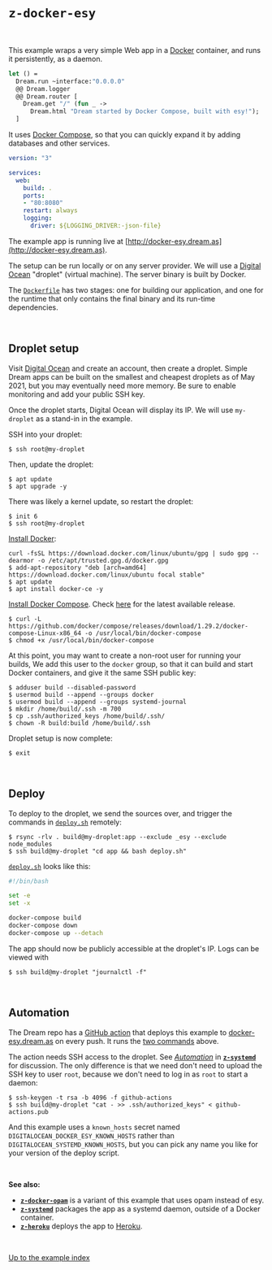 # `z-docker-esy`

<br>

This example wraps a very simple Web app in a
[Docker](https://en.wikipedia.org/wiki/Docker_(software)) container, and runs
it persistently, as a daemon.

```ocaml
let () =
  Dream.run ~interface:"0.0.0.0"
  @@ Dream.logger
  @@ Dream.router [
    Dream.get "/" (fun _ ->
      Dream.html "Dream started by Docker Compose, built with esy!");
  ]
```

It uses [Docker Compose](https://docs.docker.com/compose/), so that you can
quickly expand it by adding databases and other services.

```yaml
version: "3"

services:
  web:
    build: .
    ports:
    - "80:8080"
    restart: always
    logging:
      driver: ${LOGGING_DRIVER:-json-file}
```

The example app is running live at
[http://docker-esy.dream.as](http://docker-esy.dream.as).

The setup can be run locally or on any server provider. We will use a [Digital
Ocean](https://digitalocean.com) "droplet" (virtual machine). The server binary is built by Docker.

The
[`Dockerfile`](https://github.com/aantron/dream/blob/master/example/z-docker-esy/Dockerfile)
has two stages: one for building our application, and one for the runtime that
only contains the final binary and its run-time dependencies.

<br>

## Droplet setup

Visit [Digital Ocean](https://digitalocean.com) and create an account, then
create a droplet. Simple Dream apps can be built on the smallest and cheapest
droplets as of May 2021, but you may eventually need more memory. Be sure to
enable monitoring and add your public SSH key.

Once the droplet starts, Digital Ocean will display its IP. We will use
`my-droplet` as a stand-in in the example.

SSH into your droplet:

```
$ ssh root@my-droplet
```

Then, update the droplet:

```
$ apt update
$ apt upgrade -y
```

There was likely a kernel update, so restart the droplet:

```
$ init 6
$ ssh root@my-droplet
```

[Install Docker](https://www.digitalocean.com/community/tutorials/how-to-install-and-use-docker-on-ubuntu-20-04):

```
curl -fsSL https://download.docker.com/linux/ubuntu/gpg | sudo gpg --dearmor -o /etc/apt/trusted.gpg.d/docker.gpg
$ add-apt-repository "deb [arch=amd64] https://download.docker.com/linux/ubuntu focal stable"
$ apt update
$ apt install docker-ce -y
```

[Install Docker Compose](https://www.digitalocean.com/community/tutorials/how-to-install-and-use-docker-compose-on-ubuntu-20-04).
Check [here](https://github.com/docker/compose/releases) for the latest
available release.

```
$ curl -L https://github.com/docker/compose/releases/download/1.29.2/docker-compose-Linux-x86_64 -o /usr/local/bin/docker-compose
$ chmod +x /usr/local/bin/docker-compose
```

At this point, you may want to create a non-root user for running your builds,
We add this user to the `docker` group, so that it can build and start Docker
containers, and give it the same SSH public key:

```
$ adduser build --disabled-password
$ usermod build --append --groups docker
$ usermod build --append --groups systemd-journal
$ mkdir /home/build/.ssh -m 700
$ cp .ssh/authorized_keys /home/build/.ssh/
$ chown -R build:build /home/build/.ssh
```

Droplet setup is now complete:

```
$ exit
```

<br>

## Deploy

To deploy to the droplet, we send the sources over, and trigger the commands
in
[`deploy.sh`](https://github.com/aantron/dream/blob/master/example/z-docker-esy/deploy.sh)
remotely:

```
$ rsync -rlv . build@my-droplet:app --exclude _esy --exclude node_modules
$ ssh build@my-droplet "cd app && bash deploy.sh"
```

[`deploy.sh`](https://github.com/aantron/dream/blob/master/example/z-docker-esy/deploy.sh)
looks like this:

```bash
#!/bin/bash

set -e
set -x

docker-compose build
docker-compose down
docker-compose up --detach
```

The app should now be publicly accessible at the droplet's IP. Logs can be
viewed with

```
$ ssh build@my-droplet "journalctl -f"
```

<br>

## Automation

The Dream repo has a
[GitHub action](https://github.com/aantron/dream/blob/master/.github/workflows/docker-esy.yml)
that deploys this example to [docker-esy.dream.as](http://docker-esy.dream.as)
on every push. It runs the [two commands](#deploy) above.

The action needs SSH access to the droplet. See
[*Automation*](../z-systemd#automation) in
[**`z-systemd`**](../z-systemd#automation) for discussion. The only difference
is that we need don't need to upload the SSH key to user `root`, because we
don't need to log in as `root` to start a daemon:

```
$ ssh-keygen -t rsa -b 4096 -f github-actions
$ ssh build@my-droplet "cat - >> .ssh/authorized_keys" < github-actions.pub
```

And this example uses a `known_hosts` secret named
`DIGITALOCEAN_DOCKER_ESY_KNOWN_HOSTS` rather than
`DIGITALOCEAN_SYSTEMD_KNOWN_HOSTS`, but you can pick any name you like for your
version of the deploy script.

<br>

**See also:**

- [**`z-docker-opam`**](../z-docker-opam#files) is a variant of this example
  that uses opam instead of esy.
- [**`z-systemd`**](../z-systemd#files) packages the app as a systemd daemon,
  outside of a Docker container.
- [**`z-heroku`**](../z-heroku#files) deploys the app to
  [Heroku](https://heroku.com).

<br>

[Up to the example index](../#deploying)
